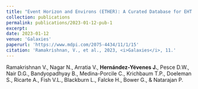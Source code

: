 ```yaml
---
title: "Event Horizon and Environs (ETHER): A Curated Database for EHT and ngEHT Targets and Science"
collection: publications
permalink: publications/2023-01-12-pub-1
excerpt: 
date: 2023-01-12
venue: 'Galaxies'
paperurl: 'https://www.mdpi.com/2075-4434/11/1/15'
citation: 'Ramakrishnan, V., et al., 2023, <i>Galaxies</i>, 11.'
---
```

Ramakrishnan V., Nagar N., Arratia V., **Hernández-Yévenes J.**, Pesce D.W., Nair D.G., Bandyopadhyay B., Medina-Porcile C.,  Krichbaum T.P., Doeleman S., Ricarte A., Fish V.L., Blackburn L., Falcke H., Bower G., & Natarajan P.